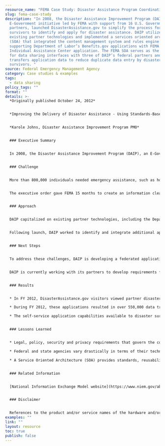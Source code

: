```yaml
---
resource_name: "FEMA Case Study: Disaster Assistance Program Coordination"
slug: fema-case-study
description: "In 2008, the Disaster Assistance Improvement Program (DAIP), an
  E-Government initiative led by FEMA with support from 16 U.S. Government
  partners, launched DisasterAssistance.gov to simplify the process for disaster
  survivors to identify and apply for disaster assistance. DAIP utilized
  existing partner technologies and implemented a services oriented architecture
  (SOA) that integrated the content management system and rules engine
  supporting Department of Labor’s Benefits.gov applications with FEMA’s
  Individual Assistance Center application. The FEMA SOA serves as the backbone
  for data sharing interfaces with three of DAIP’s federal partners and
  transfers application data to reduce duplicate data entry by disaster
  survivors. "
source: Federal Emergency Management Agency
category: Case studies & examples
tags:
  - data sharing
policy_tags: ""
format: ""
details: >-
  *Originally published October 24, 2012*


  *Improving the Delivery of Disaster Assistance - Using Standards-Based Data and Flexible Technology Platforms to Increase Data Sharing across the Federal Government and Reduce the Burden on Disaster Survivors*


  *Karole Johns, Disaster Assistance Improvement Program PMO*  


  ### Executive Summary


  In 2008, the Disaster Assistance Improvement Program (DAIP), an E-Government initiative led by FEMA with support from 16 U.S. Government partners, launched DisasterAssistance.gov to simplify the process for disaster survivors to identify and apply for disaster assistance.  DAIP utilized existing partner technologies and implemented a services oriented architecture (SOA) that integrated the content management system and rules engine supporting Department of Labor’s Benefits.gov applications with FEMA’s Individual Assistance Center application.  The FEMA SOA serves as the backbone for data sharing interfaces with three of DAIP’s federal partners and transfers application data to reduce duplicate data entry by disaster survivors.  As DAIP works to integrate additional partners and further reduce the burden on disaster survivors, the Program is exploring solutions that reduce the technological and fiscal barriers to entry for partners while overcoming the challenges presented by each partner’s unique legal, security, policy and privacy requirements.


  ### Challenge


  More than 800,000 individuals needed emergency assistance, such as housing, food, and clothing, after Hurricane Katrina struck the southern United States in 2005. That year, more than 2.7 million people applied for FEMA assistance. Since Hurricane Katrina, there have been more than 50 presidentially declared national disasters each year. These events have caused injury and death, destroyed homes and businesses, and disrupted the lives of hundreds of thousands of people across the nation. Executive Order 13411 was issued in response to the confusion and frustration people encountered when they asked for help from multiple federal programs following Hurricane Katrina. It required the government to simplify the process of identifying and applying for disaster assistance.


  The executive order gave FEMA 15 months to create an information clearinghouse of all federal assistance available to disaster survivors and develop a single application process to reduce unnecessary duplication of forms and processes. Seventeen federal agencies, who sponsor over 70 different forms of assistance (FOAs) for disaster survivors, came together as partners in the Disaster Assistance Improvement Program (DAIP) to address this need.  Even with the weight of the executive order behind its mission, DAIP faced the challenge of figuring out how to share data across the disparate technology systems of its 17 partners, each governed by a unique set of statutory and policy requirements.


  ### Approach


  DAIP capitalized on existing partner technologies, including the Department of Labor’s Benefits.gov content management system and rules engine to provide a prescreening questionnaire that allows disaster survivors to identify the assistance most relevant to them, and FEMA’s Disaster Assistance Center (DAC), which served as the foundation for the online application.  To share data and services with other federal agencies, DAIP implemented Oracle’s Service Oriented Architecture (SOA) Suite, and employed the National Information Exchange Model (NIEM) to provide a standards-based model for exchanging data. Chosen for its flexibility, SOA offers the potential for sharing data with the least technologically advanced partners in a format that works for them, while also providing those with more sophisticated systems automated data exchanges. Bidirectional SOA interfaces share data with the Small Business Administration, Social Security Administration and the Department of Labor; an interface with the Department of Education assists displaced survivors with information on federal student loans.  DAIP successfully integrated these government systems and launched DisasterAssistance.gov on December 31, 2008.


  Following launch, DAIP worked to identify and integrate additional application data to improve the process of finding and applying for disaster assistance.  Since many of the most beneficial programs to survivors are funded federally but administered at the state level, DAIP worked with the U.S. Department of Agriculture (USDA) to develop a SOA interface with the Disaster Supplemental Nutrition Assistance Program’s Food For Florida initiative.  As DAIP explored additional interfaces with its federal partners, and looked to expand state capabilities piloted in Florida, the realities of partner technological readiness and legal and privacy policy restrictions across the government forced the Program to reassess its approach to custom SOA data exchanges.  This, combined with lessons learned from the response to the Deepwater Horizon oil spill and the need to quickly stand up a new sub-site, led DAIP to explore even more flexible technologies with still lower barriers to entry for its partners.  


  ### Next Steps


  To address these challenges, DAIP is developing a federated application using an XML forms engine.  The federated application will let partners use DisasterAssistance.gov as the central access point for survivors to access FOAs while each partner agency receives, stores, owns and processes all its unique applicant data and maintains control of its own business rules, adjudication processes and funding decisions.  This approach will facilitate data sharing among partners through more efficient data gathering and processing, quality monitoring and control and adherence to policies governing data collection. For survivors, this will further reduce duplicate data entry and continue to improve access to assistance following a disaster.


  DAIP is currently working with its partners to develop requirements for the forms engine framework and plans to have this capability implemented in early FY 2014.


  ### Results


  * In FY 2012, DisasterAssistance.gov visitors viewed partner disaster assistance information over 1.4 million times and submitted more than 151,000 applications for assistance.  

  * During FY 2012, these applications resulted in over 550,000 data transactions between FEMA and its interfacing partners.  

  * The self-service application capabilities available to disaster survivors through DisasterAssistance.gov took applicants an average of 17 minutes to complete during the second half of FY 2012, while the call center application process has averaged 19 minutes during that time.


  ### Lessons Learned


  * Legal, policy, security and privacy requirements that govern the collection and sharing of applicant data limit the options available to E-Government and other open data initiatives, and require innovative, flexible approaches and technical solutions.

  * Federal and state agencies vary drastically in terms of their technological readiness and ability to work with current and emerging technologies, requiring data sharing solutions capable of providing both electronic and non-electronic delivery of data to partners. 

  * A Service Oriented Architecture (SOA) provides standards, reusability and reduced cost compared to other approaches for data sharing, but there are cost, technical capability and development capacity requirements on both partner agencies that present additional challenges. 


  ### Related Information


  [National Information Exchange Model website](https://www.niem.gov/aboutniem/Pages/niem.aspx)


  ### Disclaimer


  References to the product and/or service names of the hardware and/or software products used in this case study do not constitute an endorsement of such hardware and/or software products.
examples: ""
link: ""
layout: resource
toc: true
publish: false
---
```

